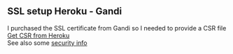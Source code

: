 
## SSL setup Heroku - Gandi
I purchased the SSL certificate from Gandi so I needed to provide a CSR file \
[Get CSR from Heroku](https://devcenter.heroku.com/articles/acquiring-an-ssl-certificate) \
See also some [security info](https://stackoverflow.com/questions/35886794/should-files-involved-in-ssl-certificate-be-kept-confidential-added-to-gitigno)
